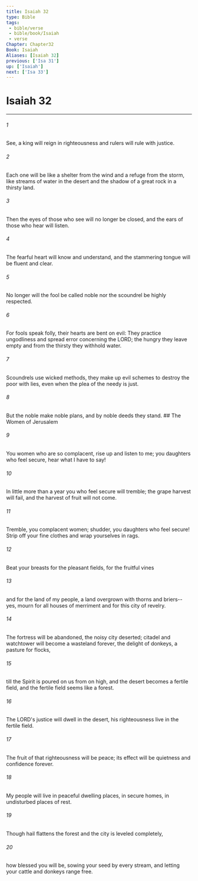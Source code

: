 ```yaml
---
title: Isaiah 32
type: Bible
tags:
 - bible/verse
 - bible/book/Isaiah
 - verse
Chapter: Chapter32
Book: Isaiah
Aliases: [Isaiah 32]
previous: ['Isa 31']
up: ['Isaiah']
next: ['Isa 33']
---
```

# Isaiah 32

***


###### 1 
See, a king will reign in righteousness and rulers will rule with justice. 

###### 2 
Each one will be like a shelter from the wind and a refuge from the storm, like streams of water in the desert and the shadow of a great rock in a thirsty land. 

###### 3 
Then the eyes of those who see will no longer be closed, and the ears of those who hear will listen. 

###### 4 
The fearful heart will know and understand, and the stammering tongue will be fluent and clear. 

###### 5 
No longer will the fool be called noble nor the scoundrel be highly respected. 

###### 6 
For fools speak folly, their hearts are bent on evil: They practice ungodliness and spread error concerning the LORD; the hungry they leave empty and from the thirsty they withhold water. 

###### 7 
Scoundrels use wicked methods, they make up evil schemes to destroy the poor with lies, even when the plea of the needy is just. 

###### 8 
But the noble make noble plans, and by noble deeds they stand. ## The Women of Jerusalem 

###### 9 
You women who are so complacent, rise up and listen to me; you daughters who feel secure, hear what I have to say! 

###### 10 
In little more than a year you who feel secure will tremble; the grape harvest will fail, and the harvest of fruit will not come. 

###### 11 
Tremble, you complacent women; shudder, you daughters who feel secure! Strip off your fine clothes and wrap yourselves in rags. 

###### 12 
Beat your breasts for the pleasant fields, for the fruitful vines 

###### 13 
and for the land of my people, a land overgrown with thorns and briers-- yes, mourn for all houses of merriment and for this city of revelry. 

###### 14 
The fortress will be abandoned, the noisy city deserted; citadel and watchtower will become a wasteland forever, the delight of donkeys, a pasture for flocks, 

###### 15 
till the Spirit is poured on us from on high, and the desert becomes a fertile field, and the fertile field seems like a forest. 

###### 16 
The LORD's justice will dwell in the desert, his righteousness live in the fertile field. 

###### 17 
The fruit of that righteousness will be peace; its effect will be quietness and confidence forever. 

###### 18 
My people will live in peaceful dwelling places, in secure homes, in undisturbed places of rest. 

###### 19 
Though hail flattens the forest and the city is leveled completely, 

###### 20 
how blessed you will be, sowing your seed by every stream, and letting your cattle and donkeys range free. 
